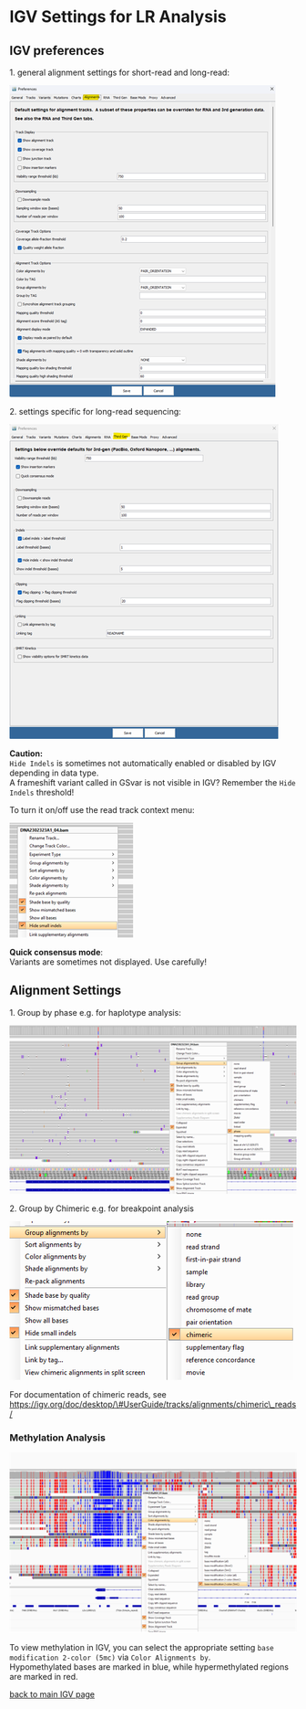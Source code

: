 # IGV Settings for LR Analysis

## IGV preferences

1\. general alignment settings for short-read and long-read:

![alt text](igv_settings_lr_wgs.png)


2\. settings specific for long-read sequencing:

![alt text](igv_settings_lr_lrgs.png)
 

**Caution:**  
`Hide Indels` is sometimes not automatically enabled or disabled by IGV depending in data type.  
A frameshift variant called in GSvar is not visible in IGV? Remember the `Hide Indels` threshold!

To turn it on/off use the read track context menu:

![alt text](igv_settings_lr_hide_indels.png)

 
**Quick consensus mode**:  
Variants are sometimes not displayed. Use carefully! 

## Alignment Settings

1\. Group by phase e.g. for haplotype analysis:

![alt text](igv_settings_lr_phase.png)

2\. Group by Chimeric e.g. for breakpoint analysis

 
![alt text](igv_settings_lr_chimeric.png)

For documentation of chimeric reads, see <https://igv.org/doc/desktop/\#UserGuide/tracks/alignments/chimeric\_reads/>

 
### Methylation Analysis

![alt text](igv_settings_lr_methylation.png)
 
To view methylation in IGV, you can select the appropriate setting `base modification 2-color (5mc)` via `Color Alignments by`.  
Hypomethylated bases are marked in blue, while hypermethylated regions are marked in red.

[back to main IGV page](igv_integration.md)
